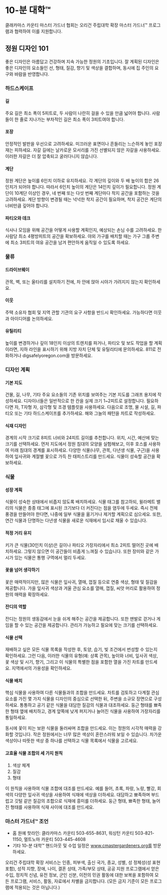 # 10-분 대학™  
클래카마스 카운티 마스터 가드너 협회는 오리건 주립대학 확장 마스터 가드너™ 프로그램과 협력하여 이를 지원합니다.  

## 정원 디자인 101  

좋은 디자인은 아름답고 건강하며 지속 가능한 정원의 기초입니다. 잘 계획된 디자인은 좋은 디자인의 요소들인 선, 형태, 질감, 향기 및 색상을 결합하며, 동시에 집 주인의 요구와 바람을 반영합니다.  

### 하드스케이프  

#### 길  
주요 길은 최소 폭이 5피트로, 두 사람이 나란히 걸을 수 있을 만큼 넓어야 합니다. 사람들이 한 줄로 지나가는 부차적인 길은 최소 폭이 3피트여야 합니다.  

#### 포장  
안정적인 발판을 우선으로 고려하세요. 미끄러운 표면이나 흔들리는 느슨하게 놓인 포장재는 피하세요. 자갈 길에는 날카로운 모서리를 가진 선별되지 않은 자갈을 사용하세요. 이러한 자갈은 더 잘 압축되고 굴러다니지 않습니다.  

#### 계단  
정원 계단은 높이를 6인치 이하로 유지하세요. 각 계단의 깊이와 두 배 높이의 합은 26인치가 되어야 합니다. 따라서 6인치 높이의 계단은 14인치 깊이가 필요합니다. 정원 계단이 10계단 이상인 경우, 네 번째 또는 다섯 번째 계단마다 착지 공간을 포함하는 것을 고려하세요. 계단 방향이 변경될 때는 넉넉한 착지 공간이 필요하며, 착지 공간은 계단의 너비만큼 깊어야 합니다.  

#### 파티오와 데크  
식사나 모임을 위해 공간을 어떻게 사용할 계획인지, 예상되는 손님 수를 고려하세요. 한 사람당 최소 4평방피트의 공간을 확보하세요. 야외 가구를 배치할 때는 가구 그룹 주변에 최소 3피트의 여유 공간을 남겨 편안하게 움직일 수 있도록 하세요.  

### 물류  

#### 드라이브웨이  
관목, 벽, 또는 울타리를 설치하기 전에, 차 안에 앉아 시야가 가려지지 않는지 확인하세요.  

#### 이웃  
주택 소유자 협회 및 지역 관할 기관의 요구 사항을 반드시 확인하세요. 가능하다면 이웃과 아이디어를 논의하세요.  

#### 유틸리티  
높이를 변경하거나 깊이 18인치 이상의 트렌치를 파거나, 파티오 및 보도 작업을 할 계획이라면, 지하 라인을 표시하기 위해 지방 자치 단체 및 유틸리티에 문의하세요. 811로 전화하거나 digsafelyoregon.com을 방문하세요.  

### 디자인 계획  

#### 기본 지도  
건물, 길, 나무, 기타 주요 요소들의 기존 위치를 보여주는 기본 지도를 그래프 용지에 작성하세요. 디자이너들은 일반적으로 한 칸을 실제 크기 1~2피트로 설정합니다. 필요하다면 자, T자형 자, 삼각형 및 조경 템플릿을 사용하세요. 다음으로 조명, 물 시설, 길, 파티오 또는 기타 하드스케이프를 추가하세요. 해와 그늘의 패턴을 차트로 작성하세요.  

#### 식재 디자인  
경계의 시작 크기로 8피트 너비와 24피트 길이를 추천합니다. 위치, 시간, 예산에 맞는 크기를 선택하세요. 먼저 지도에서 정원 침대의 모양을 실험해보고, 이후 호스를 사용하여 미래 침대의 경계를 표시하세요. 다양한 식물(나무, 관목, 다년생 식물, 구근)을 사용하여 잎사귀와 계절별 꽃으로 가득 찬 태피스트리를 만드세요. 식물이 성숙할 공간을 확보하세요.  

### 식물  

#### 성장 계획  
식물이 성숙한 상태에서 비좁지 않도록 배치하세요. 식물 태그를 참고하되, 윌라메트 밸리의 식물은 종종 태그에 표시된 크기보다 더 커진다는 점을 염두에 두세요. 즉시 전체 풍경을 만들어야 한다면, 나중에 일부 식물을 옮기거나 제거할 계획으로 심으세요. 또한, 연간 식물과 단명하는 다년생 식물을 새로운 식재에서 임시로 채울 수 있습니다.  

#### 적정 거리 유지  
키가 큰 식물(30인치 이상)은 길이나 파티오 가장자리에서 최소 2피트 떨어진 곳에 배치하세요. 그렇지 않으면 이 공간들이 비좁게 느껴질 수 있습니다. 또한 장미와 같은 가시가 있는 식물은 통행 구역에서 멀리 두세요.  

#### 꽃을 넘어 생각하기  
꽃은 매력적이지만, 많은 식물은 잎사귀, 열매, 껍질 등으로 연중 색상, 형태 및 질감을 제공합니다. 가을 잎사귀 색상과 겨울 관심 요소를 열매, 껍질, 씨앗 머리로 활용하여 정원의 매력을 확장하세요.  

#### 잔디의 역할  
잔디는 정원의 생동감에서 눈을 쉬게 해주는 공간을 제공합니다. 또한 맨발로 걷거나 게임을 할 수 있는 공간을 제공합니다. 관리가 가능하고 필요에 맞는 크기를 선택하세요.  

#### 식물 선택  
재배하고 싶은 모든 식물 목록을 작성한 후, 토양, 습기, 빛 조건에서 번성할 수 있는지 확인하세요. 그런 다음, 이러한 식물의 유형(예: 상록 관목), 높이와 너비, 잎사귀 색상, 꽃 색상 및 시기, 향기, 그리고 이 식물의 특별한 점을 포함한 열을 가진 차트를 만드세요. 지역에서의 가용성을 확인하세요.  

#### 식물 배치  
핵심 식물을 사용하여 다른 식물들과의 조합을 만드세요. 차트를 검토하고 다계절 관심 요소를 가진 몇 가지 식물을 디자인의 중심으로 선택한 뒤, 주변을 소규모 장면으로 구성하세요. 통통하고 공기 같은 식물을 대담한 질감의 식물과 대조하세요. 둥근 형태를 뾰족한 형태 옆에 배치하고, 경계 앞쪽에 낮게 퍼지거나 늘어진 식물을 사용하여 가장자리를 통일하세요.  

동시에 꽃이 피는 보완 식물을 둘러싸며 조합을 만드세요. 이는 정원의 시각적 매력을 강화할 것입니다. 작은 정원에서는 너무 많은 색상이 혼란스러워 보일 수 있습니다. 차가운 색상이나 따뜻한 색상 중 하나를 선택하고 식물 목록에서 식물을 고르세요.  

#### 고효율 식물 조합의 세 가지 원칙  
1. 색상 체계  
2. 질감  
3. 형태  

이 원칙을 사용하여 식물 조합에 대조를 만드세요. 예를 들어, 초록, 파랑, 노랑, 빨강, 회색의 다양한 잎사귀 색상을 사용하여 식재에 색상을 더하세요. 대담하고 뾰족하며 부드럽고 깃털 같은 질감의 조합으로 식재에 흥미를 더하세요. 둥근 형태, 뾰족한 형태, 늘어진 형태를 사용하여 식재 사이에 대조를 만드세요.  

### 마스터 가드너™ 조언  
- 홈 원예 핫라인: 클라카마스 카운티 503-655-8631, 워싱턴 카운티 503-821-1150, 멀트노마 카운티 503-445-4608  
- 기타 10-분 대학™ 핸드아웃 및 수업 일정은 www.cmastergardeners.org를 방문하세요.  

오리건 주립대학 확장 서비스는 인종, 피부색, 출신 국가, 종교, 성별, 성 정체성(성 표현 포함), 성적 지향, 장애, 나이, 결혼 상태, 가족/부모 상태, 공공 지원 프로그램에서 얻은 수입, 정치적 신념, 유전 정보, 군인 신분, 이전의 민권 활동에 대한 보복을 포함하여 모든 프로그램, 서비스, 활동, 자료에서 차별을 금지합니다. (모든 금지 기준이 모든 프로그램에 적용되는 것은 아닙니다.)